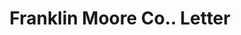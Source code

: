 ---
doi: 10.7916/D80P2B0T
date_other: '1890'
date_other_textual: 1890-1899
form: correspondence
genre:
- Letters (correspondence)
name:
- Franklin Moore Co.
object_in_context_url: https://biggert.cul.columbia.edu/items/view/ave_biggert_00097
subject_hierarchical_geographic:
- Winsted, Connecticut, United States
subject_name:
- Franklin Moore Co.
title: Franklin Moore Co.. Letter
sort_title: Franklin Moore Co.. Letter
call_number: ave_biggert_00097
coordinates:
- 41.92111111111111,-73.06
pid: ave_biggert_00097
identifiers: ave_biggert_00097
permalink: /biggert/ave_biggert_00097/
layout: iiif-image-page
---